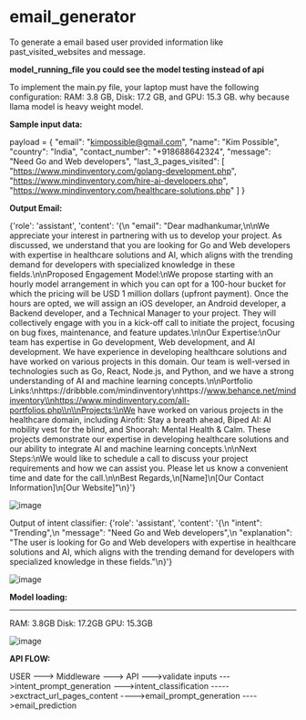 # email_generator
To generate a email based user provided information like past_visited_websites and message.

**model_running_file you could see the model testing instead of api**

To implement the main.py file, your laptop must have the following configuration: RAM: 3.8 GB, Disk: 17.2 GB, and GPU: 15.3 GB.
why because llama model is heavy weight model.

**Sample input data:**

payload = {
    "email": "kimpossible@gmail.com",
    "name": "Kim Possible",
    "country": "India",
    "contact_number": "+918688642324",
    "message": "Need Go and Web developers",
    "last_3_pages_visited": [
        "https://www.mindinventory.com/golang-development.php",
        "https://www.mindinventory.com/hire-ai-developers.php",
        "https://www.mindinventory.com/healthcare-solutions.php"
    ]
}

**Output Email:**

{'role': 'assistant', 'content': '{\n  "email": "Dear madhankumar,\\n\\nWe appreciate your interest in partnering with us to develop your project. As discussed, we understand that you are looking for Go and Web developers with expertise in healthcare solutions and AI, which aligns with the trending demand for developers with specialized knowledge in these fields.\\n\\nProposed Engagement Model:\\nWe propose starting with an hourly model arrangement in which you can opt for a 100-hour bucket for which the pricing will be USD 1 million dollars (upfront payment). Once the hours are opted, we will assign an iOS developer, an Android developer, a Backend developer, and a Technical Manager to your project. They will collectively engage with you in a kick-off call to initiate the project, focusing on bug fixes, maintenance, and feature updates.\\n\\nOur Expertise:\\nOur team has expertise in Go development, Web development, and AI development. We have experience in developing healthcare solutions and have worked on various projects in this domain. Our team is well-versed in technologies such as Go, React, Node.js, and Python, and we have a strong understanding of AI and machine learning concepts.\\n\\nPortfolio Links:\\nhttps://dribbble.com/mindinventory\\nhttps://www.behance.net/mindinventory\\nhttps://www.mindinventory.com/all-portfolios.php\\n\\nProjects:\\nWe have worked on various projects in the healthcare domain, including Airofit: Stay a breath ahead, Biped AI: AI mobility vest for the blind, and Shoorah: Mental Health & Calm. These projects demonstrate our expertise in developing healthcare solutions and our ability to integrate AI and machine learning concepts.\\n\\nNext Steps:\\nWe would like to schedule a call to discuss your project requirements and how we can assist you. Please let us know a convenient time and date for the call.\\n\\nBest Regards,\\n[Name]\\n[Our Contact Information]\\n[Our Website]"\n}'}

![image](https://github.com/user-attachments/assets/84bc36f9-6e8f-411c-9b60-c76b231e318b)

Output of intent classifier:
{'role': 'assistant', 'content': '{\n  "intent": "Trending",\n  "message": "Need Go and Web developers",\n  "explanation": "The user is looking for Go and Web developers with expertise in healthcare solutions and AI, which aligns with the trending demand for developers with specialized knowledge in these fields."\n}'}

![image](https://github.com/user-attachments/assets/8e27aa93-99d4-47fd-b0ab-0ea2ece2f4bd)


**Model loading:**
_________________________
RAM: 3.8GB
Disk: 17.2GB
GPU: 15.3GB

![image](https://github.com/user-attachments/assets/5b273dd9-d66e-4912-98a1-9eb338f3761f)



**API FLOW:**

USER  --->  Middleware ---> API --->validate inputs --->intent_prompt_generation --->intent_classification  ----->exctract_url_pages_content  ---->email_prompt_generation    ---->email_prediction
